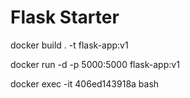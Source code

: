 # Flask Starter
docker build . -t flask-app:v1

docker run -d -p 5000:5000 flask-app:v1

docker exec -it 406ed143918a bash